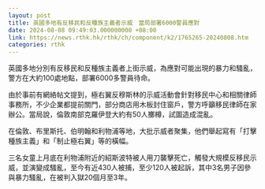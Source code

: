 ```yaml
---
layout: post
title: 英國多地有反移民和反種族主義者示威　當局部署6000警員應對
date: 2024-08-08 09:49:03.000000000 +08:00
link: https://news.rthk.hk/rthk/ch/component/k2/1765265-20240808.htm
categories: rthk
---
```


英國多地分別有反移民和反種族主義者上街示威，為應對可能出現的暴力和騷亂，警方在大約100處地點，部署6000多警員待命。

由於事前有網絡帖文提到，極右翼反穆斯林的示威活動會針對移民中心和相關律師事務所，不少企業都提前關門，部分商店用木板封住窗戶，警方呼籲移民律師在家辦公。當局說，倫敦南部克羅伊登大約有50人擲樽，試圖造成混亂。

在倫敦、布里斯托、伯明翰和利物浦等地，大批示威者聚集，他們舉起寫有「打擊種族主義」和「制止極右翼」等的橫幅。

三名女童上月底在利物浦附近的紹斯波特被人用刀襲擊死亡，觸發大規模反移民示威，並演變成騷亂，至今有近430人被捕，至少120人被起訴，其中3名男子因參與暴力騷亂，在被判入獄20個月至3年。

